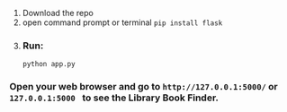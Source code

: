 <ol>
  <li>Download the repo </li>
  <li>
    open command prompt or terminal
<code>pip install flask</code>
  </li>
<li><h3>Run:</h3></li>  <code>python app.py</code>  
</ol>

<h3> Open your web browser and go to <code>http://127.0.0.1:5000/</code> or <code>127.0.0.1:5000 </code> to see the Library Book Finder.</h3> 
